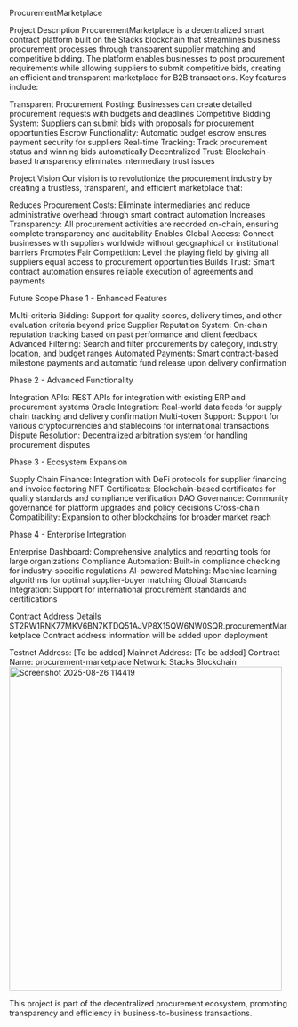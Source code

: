 ProcurementMarketplace


Project Description
ProcurementMarketplace is a decentralized smart contract platform built on the Stacks blockchain that streamlines business procurement processes through transparent supplier matching and competitive bidding. The platform enables businesses to post procurement requirements while allowing suppliers to submit competitive bids, creating an efficient and transparent marketplace for B2B transactions.
Key features include:

Transparent Procurement Posting: Businesses can create detailed procurement requests with budgets and deadlines
Competitive Bidding System: Suppliers can submit bids with proposals for procurement opportunities
Escrow Functionality: Automatic budget escrow ensures payment security for suppliers
Real-time Tracking: Track procurement status and winning bids automatically
Decentralized Trust: Blockchain-based transparency eliminates intermediary trust issues

Project Vision
Our vision is to revolutionize the procurement industry by creating a trustless, transparent, and efficient marketplace that:

Reduces Procurement Costs: Eliminate intermediaries and reduce administrative overhead through smart contract automation
Increases Transparency: All procurement activities are recorded on-chain, ensuring complete transparency and auditability
Enables Global Access: Connect businesses with suppliers worldwide without geographical or institutional barriers
Promotes Fair Competition: Level the playing field by giving all suppliers equal access to procurement opportunities
Builds Trust: Smart contract automation ensures reliable execution of agreements and payments

Future Scope
Phase 1 - Enhanced Features

Multi-criteria Bidding: Support for quality scores, delivery times, and other evaluation criteria beyond price
Supplier Reputation System: On-chain reputation tracking based on past performance and client feedback
Advanced Filtering: Search and filter procurements by category, industry, location, and budget ranges
Automated Payments: Smart contract-based milestone payments and automatic fund release upon delivery confirmation

Phase 2 - Advanced Functionality

Integration APIs: REST APIs for integration with existing ERP and procurement systems
Oracle Integration: Real-world data feeds for supply chain tracking and delivery confirmation
Multi-token Support: Support for various cryptocurrencies and stablecoins for international transactions
Dispute Resolution: Decentralized arbitration system for handling procurement disputes

Phase 3 - Ecosystem Expansion

Supply Chain Finance: Integration with DeFi protocols for supplier financing and invoice factoring
NFT Certificates: Blockchain-based certificates for quality standards and compliance verification
DAO Governance: Community governance for platform upgrades and policy decisions
Cross-chain Compatibility: Expansion to other blockchains for broader market reach

Phase 4 - Enterprise Integration

Enterprise Dashboard: Comprehensive analytics and reporting tools for large organizations
Compliance Automation: Built-in compliance checking for industry-specific regulations
AI-powered Matching: Machine learning algorithms for optimal supplier-buyer matching
Global Standards Integration: Support for international procurement standards and certifications

Contract Address Details
ST2RW1RNK77MKV6BN7KTDQ51AJVP8X15QW6NW0SQR.procurementMarketplace
Contract address information will be added upon deployment

Testnet Address: [To be added]
Mainnet Address: [To be added]
Contract Name: procurement-marketplace
Network: Stacks Blockchain
<img width="490" height="582" alt="Screenshot 2025-08-26 114419" src="https://github.com/user-attachments/assets/1e269590-3925-48fd-839a-197c7f8a7d9d" />


This project is part of the decentralized procurement ecosystem, promoting transparency and efficiency in business-to-business transactions.
